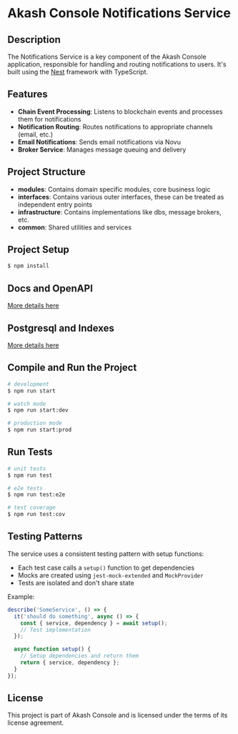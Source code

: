 # Akash Console Notifications Service

## Description

The Notifications Service is a key component of the Akash Console application, responsible for handling and routing notifications to users. It's built using the [Nest](https://github.com/nestjs/nest) framework with TypeScript.

## Features

- **Chain Event Processing**: Listens to blockchain events and processes them for notifications
- **Notification Routing**: Routes notifications to appropriate channels (email, etc.)
- **Email Notifications**: Sends email notifications via Novu
- **Broker Service**: Manages message queuing and delivery

## Project Structure

- **modules**: Contains domain specific modules, core business logic
- **interfaces**: Contains various outer interfaces, these can be treated as independent entry points
- **infrastructure**: Contains implementations like dbs, message brokers, etc.
- **common**: Shared utilities and services

## Project Setup

```bash
$ npm install
```

## Docs and OpenAPI
[More details here](./docs/codegen.md)

## Postgresql and Indexes 
[More details here](./docs/sql.md)

## Compile and Run the Project

```bash
# development
$ npm run start

# watch mode
$ npm run start:dev

# production mode
$ npm run start:prod
```

## Run Tests

```bash
# unit tests
$ npm run test

# e2e tests
$ npm run test:e2e

# test coverage
$ npm run test:cov
```

## Testing Patterns

The service uses a consistent testing pattern with setup functions:

- Each test case calls a `setup()` function to get dependencies
- Mocks are created using `jest-mock-extended` and `MockProvider`
- Tests are isolated and don't share state

Example:

```typescript
describe('SomeService', () => {
  it('should do something', async () => {
    const { service, dependency } = await setup();
    // Test implementation
  });

  async function setup() {
    // Setup dependencies and return them
    return { service, dependency };
  }
});
```

## License

This project is part of Akash Console and is licensed under the terms of its license agreement.